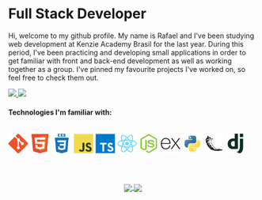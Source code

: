 # Full Stack Developer

Hi, welcome to my github profile. My name is Rafael and I've been studying web development at Kenzie Academy Brasil for the last year. During this period, I've been practicing and developing small applications in order to get familiar with front and back-end development as well as working together as a group. I've pinned my favourite projects I've worked on, so feel free to check them out.

<a href='https://www.linkedin.com/in/rafael-schug/'>
  <img src='https://img.shields.io/static/v1?label&message=Linkedin&color=blue&style=for-the-badge&logo=linkedin'/>
</a>
<a href='mailto:rafaelschugbc@gmail.com'>
  <img src='https://img.shields.io/static/v1?label&message=Gmail&color=red&style=for-the-badge&logo=gmail&logoColor=white'/>
</a>

<br/>

#### Technologies I'm familiar with:

<br/>

<div >
  <img title='git' src="https://github.com/devicons/devicon/raw/master/icons/git/git-original.svg" width="40"/>
  <img title='html5' src="https://github.com/devicons/devicon/raw/master/icons/html5/html5-original.svg" width="40"/>
  <img title='css' src="https://github.com/devicons/devicon/raw/master/icons/css3/css3-plain-wordmark.svg" width="40"/>
  <img title='javascript' src="https://github.com/devicons/devicon/raw/master/icons/javascript/javascript-original.svg" width="40"/>
  <img title='typescript' src="https://github.com/devicons/devicon/raw/master/icons/typescript/typescript-original.svg" width="40"/>
  <img title='react' src="https://github.com/devicons/devicon/raw/master/icons/react/react-original.svg" width="40"/>
  <img title='nodejs' src="https://github.com/devicons/devicon/raw/master/icons/nodejs/nodejs-original.svg" width="40"/>
  <img title='express' src="https://github.com/devicons/devicon/raw/master/icons/express/express-original.svg" width="40"/>
  <img title='python' src="https://github.com/devicons/devicon/raw/master/icons/python/python-original.svg" width="40"/>
  <img title='flask' src="https://github.com/devicons/devicon/raw/master/icons/flask/flask-original.svg" width="40"/>
  <img title='django' src="https://github.com/devicons/devicon/raw/master/icons/django/django-plain.svg" width="40"/>
</div>

#

<br/>
          

<div align="center">
  <a href="https://github.com/anuraghazra/github-readme-stats">
    <img align="center" src="https://github-readme-stats.vercel.app/api?username=rafaelschug&theme=dark&count_private=true&include_all_commits=true&show_icons=true&hide_border=true" />
  </a>
  <a href="https://git.io/streak-stats">
    <img align="center" src="https://github-readme-streak-stats.herokuapp.com/?user=rafaelschug&theme=dark&hide_border=true"/>
  </a>
</div>

